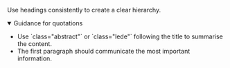 <p class="abstract" style="border-bottom:hidden">Use headings consistently to create a clear hierarchy.</p>

<details open data-label="headings-body-copy-guidance-accordion" aria-expanded="false">
  <summary>Guidance <span class="visuallyhidden">for quotations</span></summary>
  <div class="accordion-panel">
  <ul>
   <li>Use `class="abstract"` or `class="lede"` following the title to summarise the content.</li>
   <li>The first paragraph should communicate the most important information.</li>
  </ul>
  </div>
</details>
